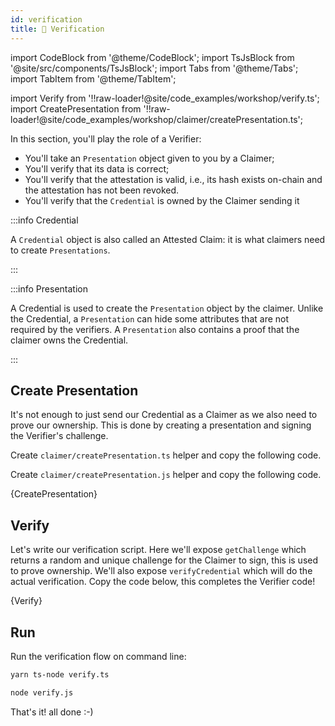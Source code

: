 ```yaml
---
id: verification
title: 🤝 Verification
---
```


import CodeBlock from '@theme/CodeBlock';
import TsJsBlock from '@site/src/components/TsJsBlock';
import Tabs from '@theme/Tabs';
import TabItem from '@theme/TabItem';

import Verify from '!!raw-loader!@site/code_examples/workshop/verify.ts';
import CreatePresentation from '!!raw-loader!@site/code_examples/workshop/claimer/createPresentation.ts';

In this section, you'll play the role of a <span className="label-role verifier">Verifier</span>:

- You'll take an `Presentation` object given to you by a <span className="label-role claimer">Claimer</span>;
- You'll verify that its data is correct;
- You'll verify that the attestation is valid, i.e., its hash exists on-chain and the attestation has not been revoked.
- You'll verify that the `Credential` is owned by the <span className="label-role claimer">Claimer</span> sending it

:::info Credential

A `Credential` object is also called an Attested Claim: it is what <span className="label-role claimer">claimers</span> need to create `Presentations`.

:::

:::info Presentation

A Credential is used to create the `Presentation` object by the <span className="label-role claimer">claimer</span>.
Unlike the Credential, a `Presentation` can hide some attributes that are not required by the <span className="label-role verifier">verifiers</span>.
A `Presentation` also contains a proof that the <span className="label-role claimer">claimer</span> owns the Credential.

:::

## Create Presentation

It's not enough to just send our Credential as a <span className="label-role claimer">Claimer</span> as we also need to prove our ownership.
This is done by creating a presentation and signing the <span className="label-role verifier">Verifier</span>'s challenge.

<Tabs groupId="ts-js-choice">
  <TabItem value='ts' label='Typescript' default>

  Create `claimer/createPresentation.ts` helper and copy the following code.

  </TabItem>
  <TabItem value='js' label='Javascript' default>

  Create `claimer/createPresentation.js` helper and copy the following code.

  </TabItem>
</Tabs>

<TsJsBlock>
  {CreatePresentation}
</TsJsBlock>

## Verify

Let's write our verification script.
Here we'll expose `getChallenge` which returns a random and unique
challenge for the <span className="label-role claimer">Claimer</span> to sign, this is used to prove ownership.
We'll also expose `verifyCredential` which will do the actual verification.
Copy the code below, this completes the <span className="label-role verifier">Verifier</span> code!

<TsJsBlock>
  {Verify}
</TsJsBlock>

## Run

Run the verification flow on command line:

<Tabs groupId="ts-js-choice">
  <TabItem value='ts' label='Typescript' default>

  ```bash
  yarn ts-node verify.ts
  ```

  </TabItem>
  <TabItem value='js' label='Javascript' default>

  ```bash
  node verify.js
  ```

  </TabItem>
</Tabs>

That's it! all done :-)
